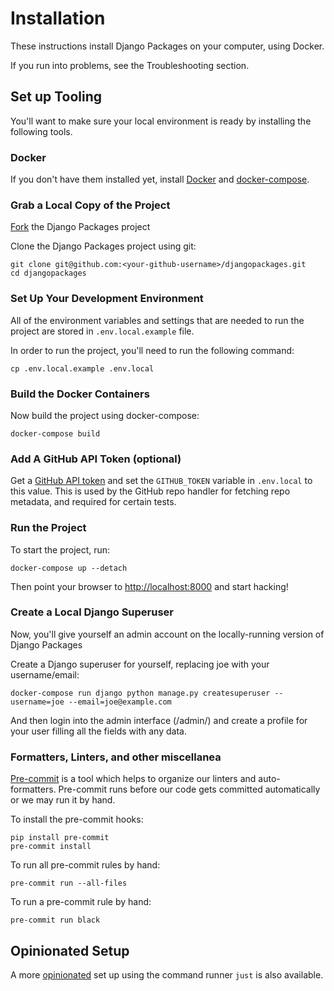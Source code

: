 # Installation

These instructions install Django Packages on your computer, using Docker.

If you run into problems, see the Troubleshooting section.

## Set up Tooling

You'll want to make sure your local environment is ready by installing the following tools.

### Docker

If you don't have them installed yet, install [Docker] and [docker-compose].

### Grab a Local Copy of the Project

[Fork](https://docs.github.com/en/get-started/quickstart/fork-a-repo) the Django Packages project

Clone the Django Packages project using git:

```shell
git clone git@github.com:<your-github-username>/djangopackages.git
cd djangopackages
```

### Set Up Your Development Environment

All of the environment variables and settings that are needed to run the project are stored in  `.env.local.example` file.

In order to run the project, you'll need to run the following command:

```shell
cp .env.local.example .env.local
```

### Build the Docker Containers

Now build the project using docker-compose:

```shell
docker-compose build
```

### Add A GitHub API Token (optional)

Get a [GitHub API token](https://docs.github.com/en/authentication/keeping-your-account-and-data-secure/creating-a-personal-access-token) and set the `GITHUB_TOKEN` variable in `.env.local`
to this value.  This is used by the GitHub repo handler for fetching repo
metadata, and required for certain tests.

### Run the Project

To start the project, run:

```shell
docker-compose up --detach
```

Then point your browser to <http://localhost:8000> and start hacking!

### Create a Local Django Superuser

Now, you'll give yourself an admin account on the locally-running version of Django Packages

Create a Django superuser for yourself, replacing joe with your username/email:

```shell
docker-compose run django python manage.py createsuperuser --username=joe --email=joe@example.com
```

And then login into the admin interface (/admin/) and create a profile for your user filling all the fields with any data.

### Formatters, Linters, and other miscellanea

[Pre-commit] is a tool which helps to organize our linters and auto-formatters. Pre-commit runs before our code gets committed automatically or we may run it by hand.

To install the pre-commit hooks:

```shell
pip install pre-commit
pre-commit install
```

To run all pre-commit rules by hand:

```shell
pre-commit run --all-files
```

To run a pre-commit rule by hand:

```shell
pre-commit run black
```

## Opinionated Setup

A more [opinionated] set up using the command runner `just` is also available.

[docker-compose]: https://docs.docker.com/compose/install/
[docker]: https://docs.docker.com/install/
[just]: https://github.com/casey/just
[opinionated]: install_opinionated.md
[pre-commit]: https://github.com/pre-commit/pre-commit
